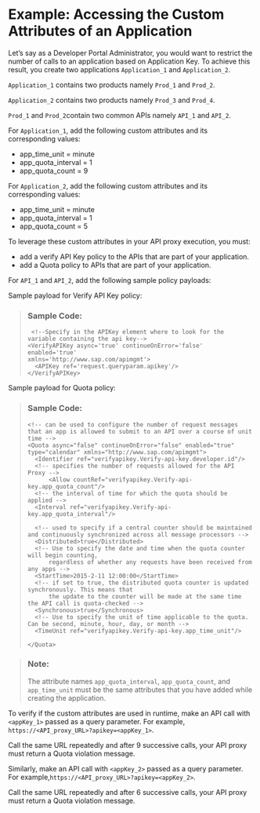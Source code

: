 <!-- loio1cbd94c86c054d66b3826f6cd91e0df8 -->

# Example: Accessing the Custom Attributes of an Application

Let’s say as a Developer Portal Administrator, you would want to restrict the number of calls to an application based on Application Key. To achieve this result, you create two applications `Application_1` and `Application_2`.

`Application_1` contains two products namely `Prod_1` and `Prod_2`.

`Application_2` contains two products namely `Prod_3` and `Prod_4`.

`Prod_1` and `Prod_2`contain two common APIs namely `API_1` and `API_2`.

For `Application_1`, add the following custom attributes and its corresponding values:

-   app\_time\_unit = minute
-   app\_quota\_interval = 1
-   app\_quota\_count = 9

For `Application_2`, add the following custom attributes and its corresponding values:

-   app\_time\_unit = minute
-   app\_quota\_interval = 1
-   app\_quota\_count = 5

To leverage these custom attributes in your API proxy execution, you must:

-   add a verify API Key policy to the APIs that are part of your application.
-   add a Quota policy to APIs that are part of your application.

For `API_1` and `API_2`, add the following sample policy payloads:

Sample payload for Verify API Key policy:

> ### Sample Code:  
> ```
>  <!--Specify in the APIKey element where to look for the variable containing the api key--> 
> <VerifyAPIKey async='true' continueOnError='false' enabled='true' 
> xmlns='http://www.sap.com/apimgmt'>
> 	<APIKey ref='request.queryparam.apikey'/>
> </VerifyAPIKey>
> ```

Sample payload for Quota policy:

> ### Sample Code:  
> ```
> <!-- can be used to configure the number of request messages that an app is allowed to submit to an API over a course of unit time -->
> <Quota async="false" continueOnError="false" enabled="true" type="calendar" xmlns="http://www.sap.com/apimgmt">
> 	<Identifier ref="verifyapikey.Verify-api-key.developer.id"/>
> 	<!-- specifies the number of requests allowed for the API Proxy -->
> 		<Allow countRef="verifyapikey.Verify-api-key.app_quota_count"/>
> 	<!-- the interval of time for which the quota should be applied -->
> 	<Interval ref="verifyapikey.Verify-api-key.app_quota_interval"/>
> 	
> 	<!-- used to specify if a central counter should be maintained and continuously synchronized across all message processors --> 
> 	<Distributed>true</Distributed>
> 	<!-- Use to specify the date and time when the quota counter will begin counting, 
> 		regardless of whether any requests have been received from any apps -->
> 	<StartTime>2015-2-11 12:00:00</StartTime>
> 	<!-- if set to true, the distributed quota counter is updated synchronously. This means that
> 		the update to the counter will be made at the same time the API call is quota-checked -->
> 	<Synchronous>true</Synchronous>
> 	<!-- Use to specify the unit of time applicable to the quota. Can be second, minute, hour, day, or month -->
> 	<TimeUnit ref="verifyapikey.Verify-api-key.app_time_unit"/>
> 
> </Quota>
> 
> ```

> ### Note:  
> The attribute names `app_quota_interval`, `app_quota_count`, and `app_time_unit` must be the same attributes that you have added while creating the application.

To verify if the custom attributes are used in runtime, make an API call with `<appKey_1>` passed as a query parameter. For example, `https://<API_proxy_URL>?apikey=<appKey_1>`.

Call the same URL repeatedly and after 9 successive calls, your API proxy must return a Quota violation message.

Similarly, make an API call with `<appKey_2>` passed as a query parameter. For example,`https://<API_proxy_URL>?apikey=<appKey_2>`.

Call the same URL repeatedly and after 6 successive calls, your API proxy must return a Quota violation message.


